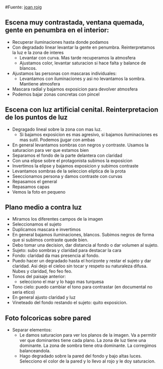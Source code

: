 #Fuente: [joan roig](https://www.youtube.com/watch?v=KkhjU6Qw1lI&t=1872s)

## Escena muy contrastada, ventana quemada, gente en penumbra en el interior:

* Recuperar iluminaciones hasta donde podamos
* Con degradado linear levantar la gente en penumbra. Reinterpretamos la luz e la zona de interes
	* Levantar con curva. Mas tarde recuperamos la atmosfera
	* Ajustamos color, levantar saturacion si hace falta y balance de blancos.
* Ajustamos las personas con mascaras individuales:
	* Levantamos con iluminaciones y asi no levantamos la sombra. Mantiene atmosfera
* Mascara radial y bajamos exposicion para devolver atmosfera
* Podemos bajar zonas concretas con pincel 

## Escena con luz artificial cenital. Reinterpretacion de los puntos de luz

* Degragado lineal sobre la zona con mas luz.
	* Si bajamos exposicion es mas agresivo, si bajamos iluminaciones es mas sutil. Podemos jjugar con ambas
* En general levantamos sombras con negros y contraste. Usamos la saturacion para ver que estamos bien
* Separamos el fondo de la parte delantera con claridad
* Con una elipse sobre el protagonista subimos la exposicion
* Invertimos la elipse y bajamos exposicion y subimos contraste
* Levantamos sombras de la seleccion eliptica de la prota
* Seeccionamos persona y damos contraste con curvas
* Repasamos el general
* Repasamos capas
* Vemos la foto en pequeno

## Plano medio a contra luz

* Miramos los diferentes campos de la imagen
* Seleccionamos el sujeto
* Duplicamos mascara e invertimos
* En general bajamos iluminaciones, blancos. Subimos negros de forma que si subimos contraste quede bien.
* Debo tomar una decision, dar distancia al fondo o dar volumen al sujeto.
* Sujeto: subo sombras y claridad para destacar la cara
* Fondo: claridad da mas presencia al fondo.
* Puedo hacer un degradado hasta el horizonte y restar el sujeto y dar claridad. Asi dejo el cieloo sin tocar y respeto su naturaleza difusa. Nubes y claridad, feo feo feo.
* Tonos del paisaje anterior:
	* selecciono el mar y lo hago mas turquesa
* Tono cielo: puedo cambiar el tono para contrastar (en documental no seria etico)
* En general ajusto claridad y luz
* Vineteado del fondo restando el sujeto: quito exposicion.

## Foto folcoricas sobre pared

* Separar elementos:
	* Le damos saturacion para ver los planos de la imagen. Va a permitir ver que dominantes tiene cada plano. La zona de luz tiene una dominante. La zona de sombra tiene otra dominante. La corregimos balanceandola.
	* Hago degradado sobre la pared del fondo y bajo altas luces. Selecciono el color de la pared y lo llevo al rojo y le doy saturacion.

